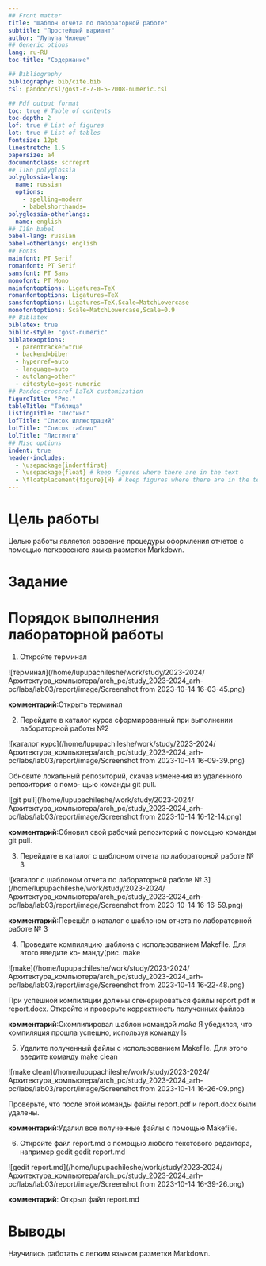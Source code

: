 ```yaml
---
## Front matter
title: "Шаблон отчёта по лабораторной работе"
subtitle: "Простейший вариант"
author: "Лупупа Чилеше"
## Generic otions
lang: ru-RU
toc-title: "Содержание"

## Bibliography
bibliography: bib/cite.bib
csl: pandoc/csl/gost-r-7-0-5-2008-numeric.csl

## Pdf output format
toc: true # Table of contents
toc-depth: 2
lof: true # List of figures
lot: true # List of tables
fontsize: 12pt
linestretch: 1.5
papersize: a4
documentclass: scrreprt
## I18n polyglossia
polyglossia-lang:
  name: russian
  options:
	- spelling=modern
	- babelshorthands=
polyglossia-otherlangs:
  name: english
## I18n babel
babel-lang: russian
babel-otherlangs: english
## Fonts
mainfont: PT Serif
romanfont: PT Serif
sansfont: PT Sans
monofont: PT Mono
mainfontoptions: Ligatures=TeX
romanfontoptions: Ligatures=TeX
sansfontoptions: Ligatures=TeX,Scale=MatchLowercase
monofontoptions: Scale=MatchLowercase,Scale=0.9
## Biblatex
biblatex: true
biblio-style: "gost-numeric"
biblatexoptions:
  - parentracker=true
  - backend=biber
  - hyperref=auto
  - language=auto
  - autolang=other*
  - citestyle=gost-numeric
## Pandoc-crossref LaTeX customization
figureTitle: "Рис."
tableTitle: "Таблица"
listingTitle: "Листинг"
lofTitle: "Список иллюстраций"
lotTitle: "Список таблиц"
lolTitle: "Листинги"
## Misc options
indent: true
header-includes:
  - \usepackage{indentfirst}
  - \usepackage{float} # keep figures where there are in the text
  - \floatplacement{figure}{H} # keep figures where there are in the text
---
```


# Цель работы

Целью работы является освоение процедуры оформления отчетов с помощью легковесного
языка разметки Markdown.

# Задание

#  Порядок выполнения лабораторной работы

1. Откройте терминал 

![терминал](/home/lupupachileshe/work/study/2023-2024/Архитектура_компьютера/arch_pc/study_2023-2024_arh-pc/labs/lab03/report/image/Screenshot from 2023-10-14 16-03-45.png)

  __комментарий__:Открыть терминал


2. Перейдите в каталог курса сформированный при выполнении лабораторной работы №2 

![каталог курс](/home/lupupachileshe/work/study/2023-2024/Архитектура_компьютера/arch_pc/study_2023-2024_arh-pc/labs/lab03/report/image/Screenshot from 2023-10-14 16-09-39.png)

 Обновите локальный репозиторий, скачав изменения из удаленного репозитория с помо-
щью команды git pull. 


 ![git pull](/home/lupupachileshe/work/study/2023-2024/Архитектура_компьютера/arch_pc/study_2023-2024_arh-pc/labs/lab03/report/image/Screenshot from 2023-10-14 16-12-14.png)
 
  __комментарий__:Обновил свой рабочий репозиторий с помощью команды git pull.
 
 
 
 3. Перейдите в каталог с шаблоном отчета по лабораторной работе № 3 

 
 ![каталог с шаблоном отчета по лабораторной работе № 3](/home/lupupachileshe/work/study/2023-2024/Архитектура_компьютера/arch_pc/study_2023-2024_arh-pc/labs/lab03/report/image/Screenshot from 2023-10-14 16-16-59.png)
 
  __комментарий__:Перешёл в каталог с шаблоном отчета по лабораторной работе № 3
 
 
 
 4. Проведите компиляцию шаблона с использованием Makefile. Для этого введите ко-
манду(рис.
make

![make](/home/lupupachileshe/work/study/2023-2024/Архитектура_компьютера/arch_pc/study_2023-2024_arh-pc/labs/lab03/report/image/Screenshot from 2023-10-14 16-22-48.png)

При успешной компиляции должны сгенерироваться файлы report.pdf и report.docx.
Откройте и проверьте корректность полученных файлов

  __комментарий__:Скомпилировал шаблон командой *make*
               Я убедился, что компиляция прошла успешно, используя команду ls



5. Удалите полученный файлы с использованием Makefile. Для этого введите команду
make clean

![make clean](/home/lupupachileshe/work/study/2023-2024/Архитектура_компьютера/arch_pc/study_2023-2024_arh-pc/labs/lab03/report/image/Screenshot from 2023-10-14 16-26-09.png)

Проверьте, что после этой команды файлы report.pdf и report.docx были удалены.
  
  __комментарий__:Удалил все полученные файлы с помощью Makefile.



6. Откройте файл report.md c помощью любого текстового редактора, например gedit
gedit report.md

![gedit report.md](/home/lupupachileshe/work/study/2023-2024/Архитектура_компьютера/arch_pc/study_2023-2024_arh-pc/labs/lab03/report/image/Screenshot from 2023-10-14 16-39-26.png)

  __комментарий__: Открыл файл report.md


# Выводы

Научились работать с легким языком разметки Markdown.



